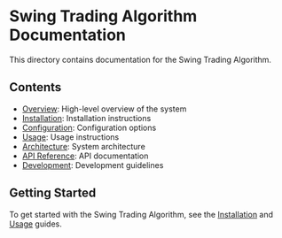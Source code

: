 # Swing Trading Algorithm Documentation

This directory contains documentation for the Swing Trading Algorithm.

## Contents

- [Overview](overview.md): High-level overview of the system
- [Installation](installation.md): Installation instructions
- [Configuration](configuration.md): Configuration options
- [Usage](usage.md): Usage instructions
- [Architecture](architecture.md): System architecture
- [API Reference](api/README.md): API documentation
- [Development](development.md): Development guidelines

## Getting Started

To get started with the Swing Trading Algorithm, see the [Installation](installation.md) and [Usage](usage.md) guides.
